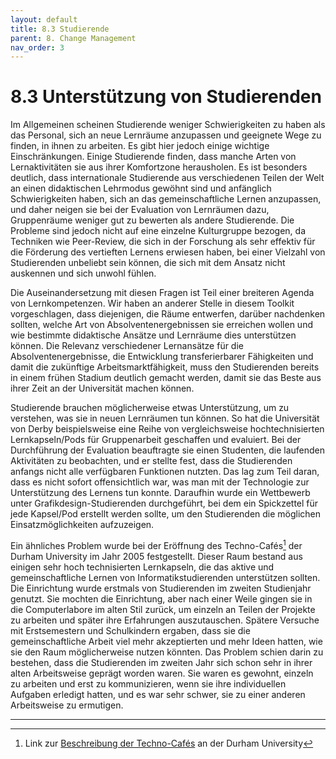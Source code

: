 ```yaml
---
layout: default
title: 8.3 Studierende
parent: 8. Change Management
nav_order: 3
---
```


# 8.3 Unterstützung von Studierenden

Im Allgemeinen scheinen Studierende weniger Schwierigkeiten zu haben als
das Personal, sich an neue Lernräume anzupassen und geeignete Wege zu
finden, in ihnen zu arbeiten. Es gibt hier jedoch einige wichtige
Einschränkungen. Einige Studierende finden, dass manche Arten von
Lernaktivitäten sie aus ihrer Komfortzone herausholen. Es ist besonders
deutlich, dass internationale Studierende aus verschiedenen Teilen der
Welt an einen didaktischen Lehrmodus gewöhnt sind und anfänglich
Schwierigkeiten haben, sich an das gemeinschaftliche Lernen anzupassen,
und daher neigen sie bei der Evaluation von Lernräumen dazu,
Gruppenräume weniger gut zu bewerten als andere Studierende. Die
Probleme sind jedoch nicht auf eine einzelne Kulturgruppe bezogen, da
Techniken wie Peer-Review, die sich in der Forschung als sehr effektiv
für die Förderung des vertieften Lernens erwiesen haben, bei einer
Vielzahl von Studierenden unbeliebt sein können, die sich mit dem Ansatz
nicht auskennen und sich unwohl fühlen.

Die Auseinandersetzung mit diesen Fragen ist Teil einer breiteren Agenda
von Lernkompetenzen. Wir haben an anderer Stelle in diesem Toolkit
vorgeschlagen, dass diejenigen, die Räume entwerfen, darüber nachdenken
sollten, welche Art von Absolventenergebnissen sie erreichen wollen und
wie bestimmte didaktische Ansätze und Lernräume dies unterstützen
können. Die Relevanz verschiedener Lernansätze für die
Absolventenergebnisse, die Entwicklung transferierbarer Fähigkeiten und
damit die zukünftige Arbeitsmarktfähigkeit, muss den Studierenden
bereits in einem frühen Stadium deutlich gemacht werden, damit sie das
Beste aus ihrer Zeit an der Universität machen können.

Studierende brauchen möglicherweise etwas Unterstützung, um zu
verstehen, was sie in neuen Lernräumen tun können. So hat die
Universität von Derby beispielsweise eine Reihe von vergleichsweise
hochtechnisierten Lernkapseln/Pods für Gruppenarbeit geschaffen und
evaluiert. Bei der Durchführung der Evaluation beauftragte sie einen
Studenten, die laufenden Aktivitäten zu beobachten, und er stellte fest,
dass die Studierenden anfangs nicht alle verfügbaren Funktionen nutzten.
Das lag zum Teil daran, dass es nicht sofort offensichtlich war, was man
mit der Technologie zur Unterstützung des Lernens tun konnte. Daraufhin
wurde ein Wettbewerb unter Grafikdesign-Studierenden durchgeführt, bei
dem ein Spickzettel für jede Kapsel/Pod erstellt werden sollte, um den
Studierenden die möglichen Einsatzmöglichkeiten aufzuzeigen.

Ein ähnliches Problem wurde bei der Eröffnung des Techno-Cafés[^3] der
Durham University im Jahr 2005 festgestellt. Dieser Raum bestand aus
einigen sehr hoch technisierten Lernkapseln, die das aktive und
gemeinschaftliche Lernen von Informatikstudierenden unterstützen
sollten. Die Einrichtung wurde erstmals von Studierenden im zweiten
Studienjahr genutzt. Sie mochten die Einrichtung, aber nach einer Weile
gingen sie in die Computerlabore im alten Stil zurück, um einzeln an
Teilen der Projekte zu arbeiten und später ihre Erfahrungen
auszutauschen. Spätere Versuche mit Erstsemestern und Schulkindern
ergaben, dass sie die gemeinschaftliche Arbeit viel mehr akzeptierten
und mehr Ideen hatten, wie sie den Raum möglicherweise nutzen könnten.
Das Problem schien darin zu bestehen, dass die Studierenden im zweiten
Jahr sich schon sehr in ihrer alten Arbeitsweise geprägt worden waren.
Sie waren es gewohnt, einzeln zu arbeiten und erst zu kommunizieren,
wenn sie ihre individuellen Aufgaben erledigt hatten, und es war sehr
schwer, sie zu einer anderen Arbeitsweise zu ermutigen.

---
[^3]: Link zur [Beschreibung der Techno-Cafés](http://www.dur.ac.uk/alic/technocafe/) an der Durham University
